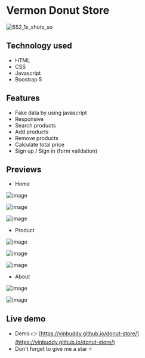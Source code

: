 # Vermon Donut Store
![652_1x_shots_so](https://github.com/user-attachments/assets/b37b4316-cf73-4941-a47a-660cc973f847)

 
 ## Technology used
 - HTML
 - CSS
 - Javascript
 - Boostrap 5 

## Features
- Fake data by using javascript
- Responsive 
- Search products
- Add products
- Remove products
- Calculate total price 
- Sign up / Sign in (form validation)

## Previews

-   Home

![image](https://github.com/user-attachments/assets/d70b8f4e-15e1-4d2a-bac8-a6e081fbf5f7)

![image](https://github.com/user-attachments/assets/1b9cf425-59ff-4253-a644-64211e98786f)

![image](https://github.com/user-attachments/assets/4dc4efd3-2130-4e66-85f5-14f459c3b0b7)

-  Product

![image](https://github.com/user-attachments/assets/656dedda-c7a7-45c9-b696-18ef328348b7)

![image](https://github.com/user-attachments/assets/ca0acf0b-9c7b-4a76-ad29-465e37016175)

![image](https://github.com/user-attachments/assets/62c35ac9-15ed-4bff-aba4-e52a43299c0d)



-  About
  
![image](https://github.com/user-attachments/assets/71b65cc0-d623-4825-b9d9-ce393e9b3470)

![image](https://github.com/user-attachments/assets/e9a4385b-05bb-44a3-8073-e8128f6ceca0)



## Live demo    
- Demo 👉 [https://vinbuddy.github.io/donut-store/](https://vinbuddy.github.io/donut-store/)
- Don't forget to give me a star ⭐
